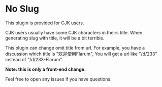 # No Slug

This plugin is provided for CJK users.

CJK users usually have some CJK characters in theirs title. 
When generating slug with title, it will be a bit terrible.

This plugin can change omit title from url.
For example, you have a discussion which title is "欢迎使用Flarum",
You will get a url like "/d/233" instead of "/d/233-Flarum".

**Note: this is only a front-end change.**

Feel free to open any issues if you have questions.